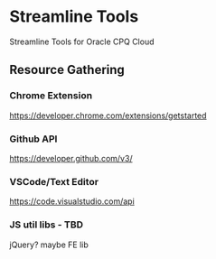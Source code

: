 # Streamline Tools
Streamline Tools for Oracle CPQ Cloud


## Resource Gathering


### Chrome Extension

https://developer.chrome.com/extensions/getstarted

### Github API

https://developer.github.com/v3/

### VSCode/Text Editor

https://code.visualstudio.com/api

### JS util libs - TBD
jQuery?
maybe FE lib
